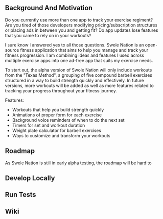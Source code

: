 ## Background And Motivation

Do you currently use more than one app to track your exercise regiment? Are you tired of those developers modifying pricing/subscription structures or placing ads in between you and getting fit? Do app updates lose features that you came to rely on in your workouts?

I sure know I answered yes to all those questions. Swole Nation is an open-source fitness application that aims to help you manage and track your fitness progression. I am combining ideas and features I used across multiple exercise apps into one ad-free app that suits my exercise needs. 

To start out, the alpha version of Swole Nation will only include workouts from the "Texas Method", a grouping of five compound barbell exercises structured in a way to build strength quickly and effectively. In future versions, more workouts will be added as well as more features related to tracking your progress throughout your fitness journey.

Features:
- Workouts that help you build strength quickly
- Animations of proper form for each exercise
- Background voice reminders of when to do the next set
- Timers for set and workout duration
- Weight plate calculator for barbell exercises
- Ways to customize and transform your workouts

## Roadmap

As Swole Nation is still in early alpha testing, the roadmap will be hard to

## Develop Locally

## Run Tests

## Wiki


